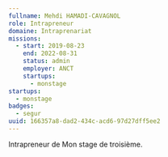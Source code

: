 ```yaml
---
fullname: Mehdi HAMADI-CAVAGNOL
role: Intrapreneur
domaine: Intraprenariat
missions:
  - start: 2019-08-23
    end: 2022-08-31
    status: admin
    employer: ANCT
    startups:
      - monstage
startups:
  - monstage
badges:
  - segur
uuid: 166357a8-dad2-434c-acd6-97d27dff5ee2
---
```

Intrapreneur de Mon stage de troisième.